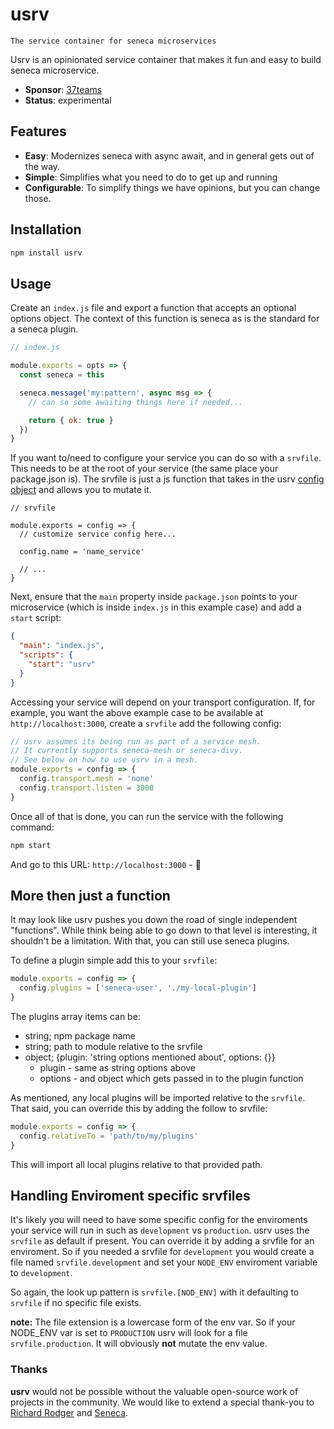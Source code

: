 # usrv

    The service container for seneca microservices

Usrv is an opinionated service container that makes it fun and easy to build seneca microservice.

- **Sponsor**: [37teams](https://www.37teams.com)
- **Status**: experimental

## Features

- **Easy**: Modernizes seneca with async await, and in general gets out of the way.
- **Simple**: Simplifies what you need to do to get up and running
- **Configurable**: To simplify things we have opinions, but you can change those.

## Installation

```bash
npm install usrv
```

## Usage

Create an `index.js` file and export a function that accepts an optional options object. The context of this function is seneca as is the standard for a seneca plugin.

```js
// index.js

module.exports = opts => {
  const seneca = this

  seneca.message('my:pattern', async msg => {
    // can so some awaiting things here if needed...

    return { ok: true }
  })
}
```

If you want to/need to configure your service you can do so with
a `srvfile`. This needs to be at the root of your service (the same place your package.json is). The srvfile is just a js function that takes in the usrv [config object](srvfile.md) and allows you to mutate it.

```
// srvfile

module.exports = config => {
  // customize service config here...

  config.name = 'name_service'

  // ...
}

```

Next, ensure that the `main` property inside `package.json` points to your microservice (which is inside `index.js` in this example case) and add a `start` script:

```json
{
  "main": "index.js",
  "scripts": {
    "start": "usrv"
  }
}
```

Accessing your service will depend on your transport configuration. If, for example, you want the above example case to be available at `http://localhost:3000`, create a `srvfile` add the following config:

```js
// usrv assumes its being run as part of a service mesh.
// It currently supports seneca-mesh or seneca-divy.
// See below on how to use usrv in a mesh.
module.exports = config => {
  config.transport.mesh = 'none'
  config.transport.listen = 3000
}
```

Once all of that is done, you can run the service with the following command:

```bash
npm start
```

And go to this URL: `http://localhost:3000` - 🎉

## More then just a function

It may look like usrv pushes you down the road of single independent "functions". While think being able to go down to that level is interesting, it shouldn't be a limitation. With that, you can still use seneca plugins.

To define a plugin simple add this to your `srvfile`:

```js
module.exports = config => {
  config.plugins = ['seneca-user', './my-local-plugin']
}
```

The plugins array items can be:

- string; npm package name
- string; path to module relative to the srvfile
- object; {plugin: 'string options mentioned about', options: {}}
  - plugin - same as string options above
  - options - and object which gets passed in to the plugin function

As mentioned, any local plugins will be imported relative to the `srvfile`. That said, you can override this by adding the follow to srvfile:

```js
module.exports = config => {
  config.relativeTo = 'path/to/my/plugins'
}
```

This will import all local plugins relative to that provided path.

## Handling Enviroment specific srvfiles

It's likely you will need to have some specific config for the enviroments your service will run in such as `development` vs `production`.
usrv uses the `srvfile` as default if present. You can override it by adding a srvfile for an enviroment. So if you needed a srvfile for `development` you would create a file named `srvfile.development` and set your `NODE_ENV` enviroment variable to `development`.

So again, the look up pattern is `srvfile.[NOD_ENV]` with it defaulting to `srvfile` if no specific file exists.

**note:** The file extension is a lowercase form of the env var. So if your NODE_ENV var is set to `PRODUCTION` usrv will look for a file `srvfile.production`. It will obviously **not** mutate the env value.

### Thanks

**usrv** would not be possible without the valuable open-source work of projects in the community. We would like to extend a special thank-you to [Richard Rodger](http://www.richardrodger.com/) and [Seneca](https://github.com/senecajs/seneca).
